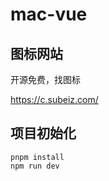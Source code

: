 # mac-vue

## 图标网站

开源免费，找图标

https://c.subeiz.com/

## 项目初始化

```shell
pnpm install
npm run dev
```
